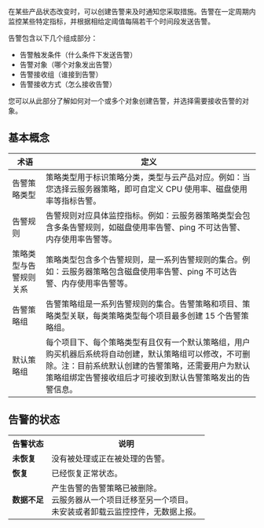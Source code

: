 在某些产品状态改变时，可以创建告警来及时通知您采取措施。告警在一定周期内监控某些特定指标，并根据相给定阈值每隔若干个时间段发送告警。

告警包含以下几个组成部分：

- 告警触发条件（什么条件下发送告警）
- 告警对象（哪个对象发出告警）
- 告警接收组（谁接到告警）
- 告警接收方式（怎么接收告警）

您可以从此部分了解如何对一个或多个对象创建告警，并选择需要接收告警的对象。

## 基本概念
| 术语          | 定义                                       |
| ----------- | ---------------------------------------- |
| 告警策略类型      | 策略类型用于标识策略分类，类型与云产品对应。例如：当您选择云服务器策略，即可自定义 CPU 使用率、磁盘使用率等指标告警。 |
| 告警规则        | 告警规则对应具体监控指标。例如：云服务器策略类型会包含多条告警规则，如磁盘使用率告警、ping 不可达告警、内存使用率告警等。 |
| 策略类型与告警规则关系 | 策略类型包含多个告警规则，是一系列告警规则的集合。例如：云服务器策略包含磁盘使用率告警、ping 不可达告警、内存使用率告警等。 |
| 告警策略组       | 告警策略组是一系列告警规则的集合。告警策略和项目、策略类型关联，每类策略类型每个项目最多创建 15 个告警策略组。 |
| 默认策略组       | 每个项目下、每个策略类型有且仅有一个默认策略组，用户购买机器后系统将自动创建，默认策略组可以修改，不可删除。注：目前系统默认创建的告警策略，还需要用户为默认策略组绑定告警接收组后才可接收到默认告警策略发出的告警信息。 |

## 告警的状态
<table class="t">
<tbody><tr>
<th> <b>告警状态</b>
</th><th> <b>说明</b>
</th></tr>
<tr>
<td> <b>未恢复</b>
</td><td> 没有被处理或正在被处理的告警。
</td></tr>
<tr>
<td> <b>恢复</b>
</td><td> 已经恢复正常状态。
</td></tr>
<tr>
<td> <b>数据不足</b>
</td><td> 产生告警的告警策略已被删除。<br>云服务器从一个项目迁移至另一个项目。<br>未安装或者卸载云监控控件，无数据上报。
</tbody></table>